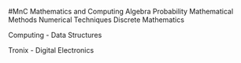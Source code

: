 #MnC
Mathematics and Computing
Algebra
Probability
Mathematical Methods
Numerical Techniques
Discrete Mathematics

Computing - Data Structures

Tronix - Digital Electronics
